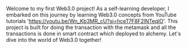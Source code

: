 Welcome to my first Web3.0 project! As a self-learning developer, 
I embarked on this journey by learning Web3.0 concepts from YouTube tutorials 'https://youtu.be/Wn_Kb3MR_cU?si=hceT7F8F2lNTeqlO'. 
This project is built for doing the transaction with the metamask and all the transactions is done in smart contract which deployed to alchemy.
Let's dive into the world of Web3.0 together!
